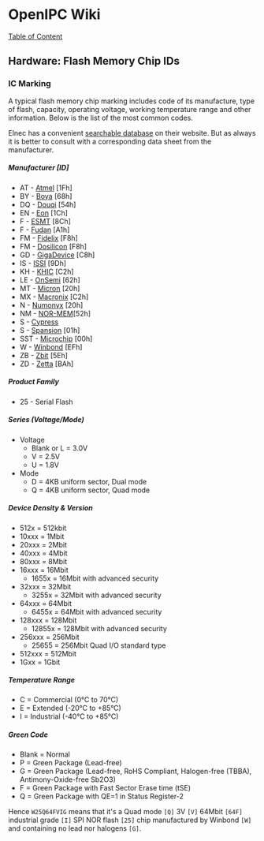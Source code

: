 # OpenIPC Wiki
[Table of Content](../README.md)

Hardware: Flash Memory Chip IDs
-------------------------------

### IC Marking

A typical flash memory chip marking includes code of its manufacture, type of
flash, capacity, operating voltage, working temperature range and other
information. Below is the list of the most common codes. 

Elnec has a convenient [searchable database](https://www.elnec.com/en/search/) 
on their website. But as always it is better to consult with a corresponding
data sheet from the manufacturer.

##### Manufacturer [ID]
 
- AT - [Atmel](https://www.microchip.com/) [1Fh]
- BY - [Boya](https://www.boyamicro.com/) [68h]
- DQ - [Douqi](http://www.douqitech.com/) [54h]
- EN - [Eon](https://www.esmt.com.tw/) [1Ch]
- F - [ESMT](https://www.esmt.com.tw/) [8Ch]
- F - [Fudan](https://www.fm-chips.com/) [A1h]
- FM - [Fidelix](https://www.fidelix.co.kr/) [F8h]
- FM - [Dosilicon](http://www.dosilicon.com/) [F8h]
- GD - [GigaDevice](https://www.gigadevice.com/) [C8h]
- IS - [ISSI](https://www.issi.com/) [9Dh]
- KH - [KHIC](https://www.macronix.com.hk/) [C2h]
- LE - [OnSemi](https://www.onsemi.com/) [62h]
- MT - [Micron](https://www.micron.com/) [20h]
- MX - [Macronix](https://www.macronix.com) [C2h]
- N - [Numonyx](https://www.micron.com/) [20h]
- NM - [NOR-MEM](http://www.normem.com/)[52h]
- S - [Cypress](https://www.infineon.com/)
- S - [Spansion](https://www.infineon.com/) [01h]
- SST - [Microchip](https://www.microchip.com/) [00h]
- W - [Winbond](https://www.winbond.com/) [EFh]
- ZB - [Zbit](http://zbitsemi.com/) [5Eh]
- ZD - [Zetta](http://www.zettadevice.com/) [BAh]

##### Product Family

- 25 - Serial Flash

##### Series (Voltage/Mode)

- Voltage
  - Blank or L = 3.0V
  - V = 2.5V
  - U = 1.8V
- Mode
  - D = 4KB uniform sector, Dual mode
  - Q = 4KB uniform sector, Quad mode

##### Device Density & Version
- 512x = 512kbit
- 10xxx = 1Mbit
- 20xxx = 2Mbit
- 40xxx = 4Mbit
- 80xxx = 8Mbit
- 16xxx = 16Mbit
  - 1655x = 16Mbit with advanced security
- 32xxx = 32Mbit
  - 3255x = 32Mbit with advanced security
- 64xxx = 64Mbit
  - 6455x = 64Mbit with advanced security
- 128xxx = 128Mbit
  - 12855x = 128Mbit with advanced security
- 256xxx = 256Mbit
  - 25655 = 256Mbit Quad I/O standard type
- 512xxx = 512Mbit
- 1Gxx = 1Gbit

##### Temperature Range

- C = Commercial (0°C to 70°C)
- E = Extended (-20°C to +85°C)
- I = Industrial (-40°C to +85°C)

##### Green Code

- Blank = Normal
- P = Green Package (Lead-free)
- G = Green Package (Lead-free, RoHS Compliant, Halogen-free (TBBA), Antimony-Oxide-free Sb2O3)
- F = Green Package with Fast Sector Erase time (tSE)
- Q = Green Package with QE=1 in Status Register-2

Hence `W25Q64FVIG` means that it's a Quad mode `[Q]` 3V `[V]` 64Mbit `[64F]`
industrial grade `[I]` SPI NOR flash `[25]` chip manufactured by Winbond `[W]`
and containing no lead nor halogens `[G]`.
